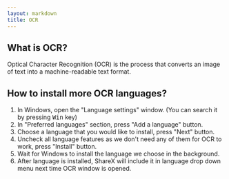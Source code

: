 ```yaml
---
layout: markdown
title: OCR
---
```


## What is OCR?

Optical Character Recognition (OCR) is the process that converts an image of text into a machine-readable text format.

## How to install more OCR languages?

1. In Windows, open the "Language settings" window. (You can search it by pressing <kbd>Win</kbd> key)
2. In "Preferred languages" section, press "Add a language" button.
3. Choose a language that you would like to install, press "Next" button.
4. Uncheck all language features as we don't need any of them for OCR to work, press "Install" button.
5. Wait for Windows to install the language we choose in the background.
6. After language is installed, ShareX will include it in language drop down menu next time OCR window is opened.